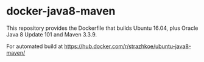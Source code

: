 docker-java8-maven
==================

This repository provides the Dockerfile that builds Ubuntu 16.04, plus Oracle Java 8 Update 101 and Maven 3.3.9.

For automated build at https://hub.docker.com/r/strazhkoe/ubuntu-java8-maven/ 
